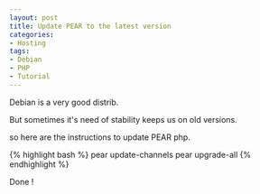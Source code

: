 ```yaml
---
layout: post
title: Update PEAR to the latest version
categories:
- Hosting
tags:
- Debian
- PHP
- Tutorial
---
```

Debian is a very good distrib.

But sometimes it's need of stability keeps us on old versions.

so here are the instructions to update PEAR php.

{% highlight bash %}
pear update-channels
pear upgrade-all
{% endhighlight %}

Done !
